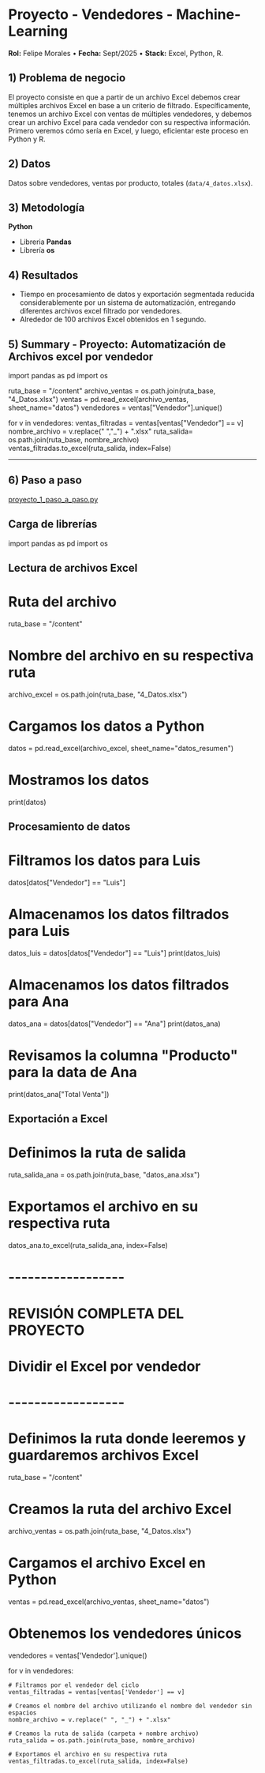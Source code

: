 # Proyecto - Vendedores - Machine-Learning

**Rol:** Felipe Morales • **Fecha:** Sept/2025 • **Stack:** Excel, Python, R.

## 1) Problema de negocio
El proyecto consiste en que a partir de un archivo Excel debemos crear múltiples archivos Excel en 
base a un criterio de filtrado.
Específicamente, tenemos un archivo Excel con ventas de múltiples vendedores, y debemos  crear un 
archivo Excel para cada vendedor con su respectiva información. 
Primero veremos cómo sería en Excel, y luego, eficientar este proceso en Python y R.

## 2) Datos
Datos sobre vendedores, ventas por producto, totales (`data/4_datos.xlsx`).

## 3) Metodología
**Python**
- Libreria **Pandas**
- Librería **os**
  
## 4) Resultados
- Tiempo en procesamiento de datos y exportación segmentada reducida considerablemente por un sistema de automatización, entregando diferentes archivos excel filtrado por vendedores.
- Alrededor de 100 archivos Excel obtenidos en 1 segundo.

## 5) Summary - Proyecto: Automatización de Archivos excel por vendedor

import pandas as pd
import os

ruta_base = "/content"
archivo_ventas = os.path.join(ruta_base, "4_Datos.xlsx")
ventas = pd.read_excel(archivo_ventas, sheet_name="datos")
vendedores = ventas["Vendedor"].unique()

for v in vendedores:
    ventas_filtradas = ventas[ventas["Vendedor"] == v]
    nombre_archivo = v.replace(" ","_") + ".xlsx"
    ruta_salida= os.path.join(ruta_base, nombre_archivo)
    ventas_filtradas.to_excel(ruta_salida, index=False)
__________________________________________________________________

## 6) Paso a paso

[proyecto_1_paso_a_paso.py](https://github.com/user-attachments/files/22583604/proyecto_1_paso_a_paso.py)

## Carga de librerías

import pandas as pd
import os

## Lectura de archivos Excel

# Ruta del archivo
ruta_base = "/content"

# Nombre del archivo en su respectiva ruta
archivo_excel = os.path.join(ruta_base, "4_Datos.xlsx")

# Cargamos los datos a Python
datos = pd.read_excel(archivo_excel, sheet_name="datos_resumen")

# Mostramos los datos
print(datos)

## Procesamiento de datos

# Filtramos los datos para Luis
datos[datos["Vendedor"] == "Luis"]

# Almacenamos los datos filtrados para Luis
datos_luis = datos[datos["Vendedor"] == "Luis"]
print(datos_luis)

# Almacenamos los datos filtrados para Ana
datos_ana = datos[datos["Vendedor"] == "Ana"]
print(datos_ana)

# Revisamos la columna "Producto" para la data de Ana
print(datos_ana["Total Venta"])

## Exportación a Excel

# Definimos la ruta de salida
ruta_salida_ana = os.path.join(ruta_base, "datos_ana.xlsx")

# Exportamos el archivo en su respectiva ruta
datos_ana.to_excel(ruta_salida_ana, index=False)

# ------------------
# REVISIÓN COMPLETA DEL PROYECTO
# Dividir el Excel por vendedor
# ------------------

# Definimos la ruta donde leeremos y guardaremos archivos Excel
ruta_base = "/content"

# Creamos la ruta del archivo Excel
archivo_ventas = os.path.join(ruta_base, "4_Datos.xlsx")

# Cargamos el archivo Excel en Python
ventas = pd.read_excel(archivo_ventas, sheet_name="datos")

# Obtenemos los vendedores únicos
vendedores = ventas['Vendedor'].unique()


for v in vendedores:

    # Filtramos por el vendedor del ciclo
    ventas_filtradas = ventas[ventas['Vendedor'] == v]

    # Creamos el nombre del archivo utilizando el nombre del vendedor sin espacios
    nombre_archivo = v.replace(" ", "_") + ".xlsx"

    # Creamos la ruta de salida (carpeta + nombre archivo)
    ruta_salida = os.path.join(ruta_base, nombre_archivo)

    # Exportamos el archivo en su respectiva ruta
    ventas_filtradas.to_excel(ruta_salida, index=False)
